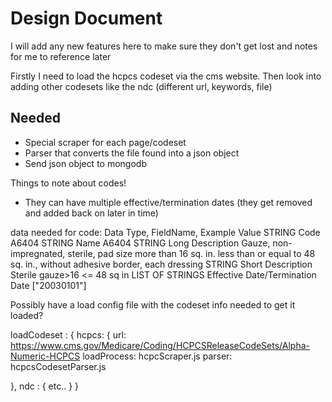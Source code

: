 # Design Document

I will add any new features here to make sure they don't get lost and notes for me to reference later 

Firstly I need to load the hcpcs codeset via the cms website. 
Then look into adding other codesets like the ndc (different url, keywords, file) 

Needed
---
* Special scraper for each page/codeset
* Parser that converts the file found into a json object
* Send json object to mongodb 


Things to note about codes!
* They can have multiple effective/termination dates (they get removed and added back on later in time)

data needed for code:
Data Type, FieldName, Example Value
STRING Code A6404
STRING Name A6404
STRING Long Description Gauze, non-impregnated, sterile, pad size more than 16 sq. in. less than or equal to 48 sq. in., without adhesive border, each dressing
STRING Short Description Sterile gauze>16 <= 48 sq in
LIST OF STRINGS Effective Date/Termination Date ["20030101"]

Possibly have a load config file with the codeset info needed to get it loaded? 

loadCodeset : {
hcpcs: {
  url: https://www.cms.gov/Medicare/Coding/HCPCSReleaseCodeSets/Alpha-Numeric-HCPCS
  loadProcess: hcpcScraper.js
  parser: hcpcsCodesetParser.js

}, 
ndc : {
  etc..
}
}
